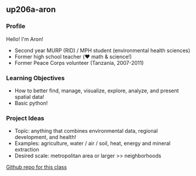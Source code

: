 ## up206a-aron

### Profile

Hello! I'm Aron!

* Second year MURP (RID) / MPH student (environmental health sciences)
* Former high school teacher (:heart: math & science!)
* Former Peace Corps volunteer (Tanzania, 2007-2011)

### Learning Objectives

* How to better find, manage, visualize, explore, analyze, and present spatial data!
* Basic python!

### Project Ideas

* Topic: anything that combines environmental data, regional development, and health!
* Examples: agriculture, water / air / soil, heat, energy and mineral extraction
* Desired scale: metropolitan area or larger >> neighborhoods

[Github repo for this class](https://github.com/aron-walker/up221-aron)
